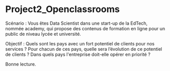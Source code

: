 # Project2_Openclassrooms

Scénario :
Vous êtes Data Scientist dans une start-up de la EdTech, nommée academy, qui propose des contenus de formation en ligne pour un public de niveau lycée et université.

Objectif :
Quels sont les pays avec un fort potentiel de clients pour nos services ?
Pour chacun de ces pays, quelle sera l’évolution de ce potentiel de clients ?
Dans quels pays l'entreprise doit-elle opérer en priorité ?

Bonne lecture.
